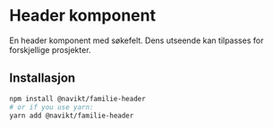 # Header komponent
En header komponent med søkefelt. Dens utseende kan tilpasses for forskjellige prosjekter.

## Installasjon

```sh
npm install @navikt/familie-header
# or if you use yarn:
yarn add @navikt/familie-header
```